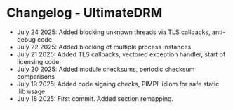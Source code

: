 # Changelog - UltimateDRM

- July 24 2025: Added blocking unknown threads via TLS callbacks, anti-debug code  
- July 22 2025: Added blocking of multiple process instances  
- July 21 2025: Added TLS callbacks, vectored exception handler, start of licensing code  
- July 20 2025: Added module checksums, periodic checksum comparisons    
- July 19 2025: Added code signing checks, PIMPL idiom for safe static .lib usage  
- July 18 2025: First commit. Added section remapping.  